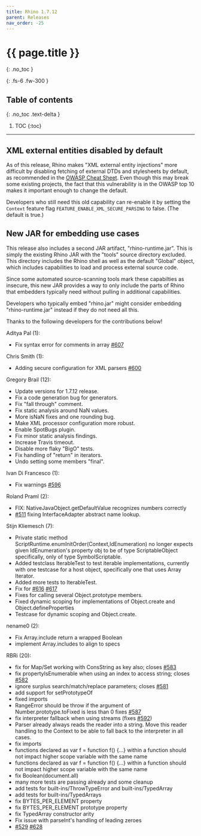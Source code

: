 ```yaml
---
title: Rhino 1.7.12
parent: Releases
nav_order: -25
---
```


# {{ page.title }}
{: .no_toc }

{: .fs-6 .fw-300 }

## Table of contents
{: .no_toc .text-delta }

1. TOC
{:toc}

---
## XML external entities disabled by default

As of this release, Rhino makes "XML external entity injections" more difficult by disabling fetching of external DTDs and stylesheets by default, as recommended in the [OWASP Cheat Sheet](https://github.com/OWASP/CheatSheetSeries/blob/master/cheatsheets/XML_External_Entity_Prevention_Cheat_Sheet.md). Even though this may break some existing projects, the fact that this vulnerability is in the OWASP top 10 makes it important enough to change the default.

Developers who still need this old capability can re-enable it by setting the `Context` feature flag `FEATURE_ENABLE_XML_SECURE_PARSING` to false. (The default is true.)

## New JAR for embedding use cases

This release also includes a second JAR artifact, "rhino-runtime.jar". This is simply the existing Rhino JAR with the "tools" source directory excluded. This directory includes the Rhino shell as well as the default "Global" object, which includes capabilities to load and process external source code.

Since some automated source-scanning tools mark these capabilties as insecure, this new JAR provides a way to only include the parts of Rhino that embedders typically need without pulling in additional capabilities.

Developers who typically embed "rhino.jar" might consider embedding "rhino-runtime.jar" instead if they do not need all this.

Thanks to the following developers for the contributions below!

Aditya Pal (1):
- Fix syntax error for comments in array [#607](https://github.com/mozilla/rhino/issues/607)

Chris Smith (1):
- Adding secure configuration for XML parsers [#600](https://github.com/mozilla/rhino/issues/600)

Gregory Brail (12):
- Update versions for 1.7.12 release.
- Fix a code generation bug for generators.
- Fix "fall through" comment.
- Fix static analysis around NaN values.
- More isNaN fixes and one rounding bug.
- Make XML processor configuration more robust.
- Enable SpotBugs plugin.
- Fix minor static analysis findings.
- Increase Travis timeout.
- Disable more flaky "BigO" tests.
- Fix handling of "return" in iterators.
- Undo setting some members "final".

Ivan Di Francesco (1):
- Fix warnings [#596](https://github.com/mozilla/rhino/issues/596)

Roland Praml (2):
- FIX: NativeJavaObject.getDefaultValue recognizes numbers correctly
- [#511](https://github.com/mozilla/rhino/issues/511) fixing InterfaceAdapter abstract name lookup.

Stijn Kliemesch (7):
- Private static method ScriptRuntime.enumInitOrder(Context,IdEnumeration) no longer expects given IdEnumeration's property obj to be of type ScriptableObject specifically, only of type SymbolScriptable.
- Added testclass IterableTest to test iterable implementations, currently with one testcase for a host object, specifically one that uses Array Iterator.
- Added more tests to IterableTest.
- Fix for [#616](https://github.com/mozilla/rhino/issues/616) [#617](https://github.com/mozilla/rhino/issues/617)
- Fixes for calling several Object.prototype members.
- Fixed dynamic scoping for implementations of Object.create and Object.defineProperties
- Testcase for dynamic scoping and Object.create.

nename0 (2):
- Fix Array.include return a wrapped Boolean
- implement Array.includes to align to specs

RBRi (20):
- fix for Map/Set working with ConsString as key also; closes [#583](https://github.com/mozilla/rhino/issues/583)
- fix propertyIsEnumerable when using an index to access string; closes [#582](https://github.com/mozilla/rhino/issues/582)
- ignore surplus search/match/replace parameters; closes [#581](https://github.com/mozilla/rhino/issues/581)
- add support for setPrototypeOf
- fixed imports
- RangeError should be throw if the argument of Number.prototype.toFixed is less than 0 fixes [#587](https://github.com/mozilla/rhino/issues/587)
- fix interpreter fallback when using streams (fixes [#592](https://github.com/mozilla/rhino/issues/592))
- Parser already always reads the reader into a string. Move this reader handling to the Context to be able to fall back to the interpreter in all cases.
- fix imports
- functions declared as var f = function f() {...} within a function should not impact higher scope variable with the same name
- functions declared as var f = function f() {...} within a function should not impact higher scope variable with the same name
- fix Boolean(document.all)
- many more tests are passing already and some cleanup
- add tests for built-ins/ThrowTypeError and built-ins/TypedArray
- add tests for built-ins/TypedArrays
- fix BYTES_PER_ELEMENT property
- fix BYTES_PER_ELEMENT prototype property
- fix TypedArray constructor arity
- Fix issue with parseInt's handling of leading zeroes
- [#529](https://github.com/mozilla/rhino/issues/529) [#628](https://github.com/mozilla/rhino/issues/628)